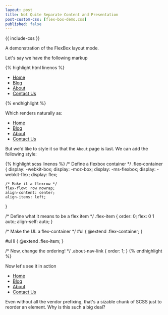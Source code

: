 ```yaml
---
layout: post
title: Not Quite Separate Content and Presentation
post-custom-css: [flex-box-demo.css]
published: false
---
```


{{ include-css }}

<!-- excerpt-begin -->
A demonstration of the FlexBox layout mode.
<!-- excerpt-end -->

Let's say we have the following markup

{% highlight html linenos %}
<nav>
    <ul>
        <li class="home-nav-link"><a href="#">Home</a></li>
        <li class="blog-nav-link"><a href="#">Blog</a></li>
        <li class="about-nav-link"><a href="#">About</a></li>
        <li class="contact-nav-link"><a href="#">Contact Us</a></li>
    </ul>
</nav>
{% endhighlight %}

Which renders naturally as:

<nav id="unordered">
    <ul>
        <li class="home-nav-link"><a href="#">Home</a></li>
        <li class="blog-nav-link"><a href="#">Blog</a></li>
        <li class="about-nav-link"><a href="#">About</a></li>
        <li class="contact-nav-link"><a href="#">Contact Us</a></li>
    </ul>
</nav>

But we'd like to style it so that the `About` page is last.  We can add the following style:

{% highlight scss linenos %}
/* Define a flexbox container */
.flex-container {
    display: -webkit-box;
    display: -moz-box;
    display: -ms-flexbox;
    display: -webkit-flex;
    display: flex;

    /* Make it a flexrow */
    flex-flow: row nowrap;
    align-content: center;
    align-items: left;
}

/* Define what it means to be a flex item */
.flex-item {
    order: 0;
    flex: 0 1 auto;
    align-self: auto;
}

/* Make the UL a flex-container */
#ul {
    @extend .flex-container;
}

#ul li {
    @extend .flex-item;
}

/* Now, change the ordering! */
.about-nav-link {
    order: 1;
}
{% endhighlight %}

Now let's see it in action

<nav id="ordered">
    <ul>
        <li class="home-nav-link"><a href="#">Home</a></li>
        <li class="blog-nav-link"><a href="#">Blog</a></li>
        <li class="about-nav-link"><a href="#">About</a></li>
        <li class="contact-nav-link"><a href="#">Contact Us</a></li>
    </ul>
</nav>

Even without all the vendor prefixing, that's a sizable chunk of SCSS just to reorder an element.  Why is this such a big deal?  